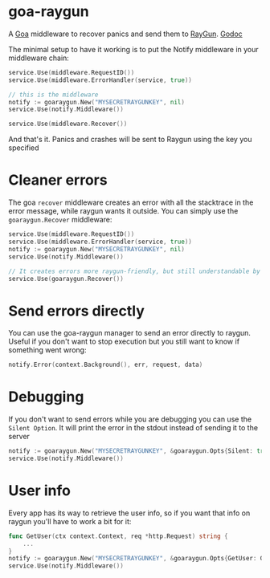 goa-raygun
==========

A [Goa](https://goa.design) middleware to recover panics and send them to [RayGun](https://raygun.com/). [Godoc](https://godoc.org/github.com/codeclysm/goa-raygun)

The minimal setup to have it working is to put the Notify middleware in your middleware chain:

```go
service.Use(middleware.RequestID())
service.Use(middleware.ErrorHandler(service, true))

// this is the middleware
notify := goaraygun.New("MYSECRETRAYGUNKEY", nil)
service.Use(notify.Middleware())

service.Use(middleware.Recover())
```

And that's it. Panics and crashes will be sent to Raygun using the key you specified

# Cleaner errors
The goa `recover` middleware creates an error with all the stacktrace in the error message, while raygun wants it outside.
You can simply use the `goaraygun.Recover` middleware:

```go
service.Use(middleware.RequestID())
service.Use(middleware.ErrorHandler(service, true))
notify := goaraygun.New("MYSECRETRAYGUNKEY", nil)
service.Use(notify.Middleware())

// It creates errors more raygun-friendly, but still understandable by ErrorHandler
service.Use(goaraygun.Recover())
```

# Send errors directly
You can use the goa-raygun manager to send an error directly to raygun. Useful if you don't want to stop execution but you still want to know if something went wrong:

```go
notify.Error(context.Background(), err, request, data)
```

# Debugging
If you don't want to send errors while you are debugging you can use the `Silent Option`. It will print the error in the stdout instead of sending it to the server

```go
notify := goaraygun.New("MYSECRETRAYGUNKEY", &goaraygun.Opts{Silent: true})
service.Use(notify.Middleware())
```

# User info
Every app has its way to retrieve the user info, so if you want that info on raygun you'll have to work a bit for it:

```go
func GetUser(ctx context.Context, req *http.Request) string {
	...
}
notify := goaraygun.New("MYSECRETRAYGUNKEY", &goaraygun.Opts{GetUser: GetUser})
service.Use(notify.Middleware())
```